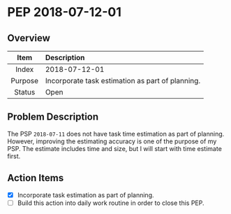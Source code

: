 # PEP 2018-07-12-01

## Overview

| Item | Description |
|:----:|:------------|
| Index | 2018-07-12-01 |
| Purpose | Incorporate task estimation as part of planning.  |
| Status | Open |

## Problem Description

The PSP `2018-07-11` does not have task time estimation as part of planning. However, improving the estimating accuracy is one of the purpose of my PSP. The estimate includes time and size, but I will start with time estimate first.

## Action Items

- [x] Incorporate task estimation as part of planning.
- [ ] Build this action into daily work routine in order to close this PEP.
